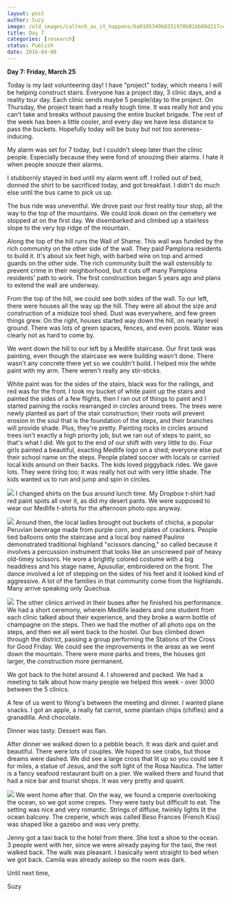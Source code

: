 ```yaml
---
layout: post
author: Suzy
image: /old_images/caltech_as_it_happens/6a0105349b8251970b01bb08d217ce970d.jpg
title: Day 7
categories: [research]
status: Publish
date: 2016-04-08
---
```



**Day 7: Friday, March 25**

Today is my last volunteering day! I have "project" today, which means I will be helping construct stairs. Everyone has a project day, 3 clinic days, and a reality tour day. Each clinic sends maybe 5 people/day to the project. On Thursday, the project team had a really tough time. It was really hot and you can't take and breaks without pausing the entire bucket brigade. The rest of the week has been a little cooler, and every day we have less distance to pass the buckets. Hopefully today will be busy but not too soreness-inducing.

My alarm was set for 7 today, but I couldn't sleep later than the clinic people. Especially because they were fond of snoozing their alarms. I hate it when people snooze their alarms.

I stubbornly stayed in bed until my alarm went off. I rolled out of bed, donned the shirt to be sacrificed today, and got breakfast. I didn't do much else until the bus came to pick us up.

The bus ride was uneventful. We drove past our first reality tour stop, all the way to the top of the mountains. We could look down on the cemetery we stopped at on the first day. We disembarked and climbed up a stairless slope to the very top ridge of the mountain.

Along the top of the hill runs the Wall of Shame. This wall was funded by the rich community on the other side of the wall. They paid Pamplona residents to build it. It's about six feet high, with barbed wire on top and armed guards on the other side. The rich community built the wall ostensibly to prevent crime in their neighborhood, but it cuts off many Pamplona residents' path to work. The first construction began 5 years ago and plans to extend the wall are underway.

From the top of the hill, we could see both sides of the wall. To our left, there were houses all the way up the hill. They were all about the size and construction of a midsize tool shed. Dust was everywhere, and few green things grew. On the right, houses started way down the hill, on nearly level ground. There was lots of green spaces, fences, and even pools. Water was clearly not as hard to come by.

We went down the hill to our left by a Medlife staircase. Our first task was painting, even though the staircase we were building wasn't done. There wasn't any concrete there yet so we couldn't build. I helped mix the white paint with my arm. There weren't really any stir-sticks.

White paint was for the sides of the stairs, black was for the railings, and red was for the front. I took my bucket of white paint up the stairs and painted the sides of a few flights, then I ran out of things to paint and I started paining the rocks rearranged in circles around trees. The trees were newly planted as part of the stair construction; their roots will prevent erosion in the soul that is the foundation of the steps, and their branches will provide shade. Plus, they're pretty. Painting rocks in circles around trees isn't exactly a high priority job, but we ran out of steps to paint, so that's what I did. We got to the end of our shift with very little to do. Four girls painted a beautiful, exacting Medlife logo on a shed; everyone else put their school name on the steps. People plated soccer with locals or carried local kids around on their backs. The kids loved piggyback rides. We gave lots. They were tiring too; it was really hot out with very little shade. The kids wanted us to run and jump and spin in circles.


![](/old_images/caltech_as_it_happens/6a0105349b8251970b01bb08d217e0970d.jpg)
I changed shirts on the bus around lunch time. My Dropbox t-shirt had red paint spots all over it, as did my desert pants. We were supposed to wear our Medlife t-shirts for the afternoon photo ops anyway.


![](/old_images/caltech_as_it_happens/6a0105349b8251970b01bb08d2181c970d.jpg)
Around then, the local ladies brought out buckets of chicha, a popular Peruvian beverage made from purple corn, and plates of crackers. People tied balloons onto the staircase and a local boy named Paulino demonstrated traditional highland "scissors dancing," so called because it involves a percussion instrument that looks like an unscrewed pair of heavy old-timey scissors. He wore a brightly colored costume with a big headdress and his stage name, Apusullar, embroidered on the front. The dance involved a lot of stepping on the sides of his feet and it looked kind of aggressive. A lot of the families in that community come from the highlands. Many arrive speaking only Quechua.


![](/old_images/caltech_as_it_happens/6a0105349b8251970b01b8d1b7e4d1970c.jpg)
The other clinics arrived in their buses after he finished his performance. We had a short ceremony, wherein Medlife leaders and one student from each clinic talked about their experience, and they broke a warm bottle of champagne on the steps. Then we had the mother of all photo ops on the steps, and then we all went back to the hostel. Our bus climbed down through the district, passing a group performing the Stations of the Cross for Good Friday. We could see the improvements in the areas as we went down the mountain. There were more parks and trees, the houses got larger, the construction more permanent.

We got back to the hotel around 4. I showered and packed. We had a meeting to talk about how many people we helped this week - over 3000 between the 5 clinics.

A few of us went to Wong's between the meeting and dinner. I wanted plane snacks. I got an apple, a really fat carrot, some plantain chips (chifles) and a granadilla. And chocolate.

Dinner was tasty. Dessert was flan.

After dinner we walked down to a pebble beach. It was dark and quiet and beautiful. There were lots of couples. We hoped to see crabs, but those dreams were dashed. We did see a large cross that lit up so you could see it for miles, a statue of Jesus, and the soft light of the Rosa Nautica. The latter is a fancy seafood restaurant built on a pier. We walked there and found that had a nice bar and tourist shops. It was very pretty and quaint.


![](/old_images/caltech_as_it_happens/6a0105349b8251970b01b7c82d7d5f970b.jpg)
We went home after that. On the way, we found a creperie overlooking the ocean, so we got some crepes. They were tasty but difficult to eat. The setting was nice and very romantic. Strings of diffuse, twinkly lights lit the ocean balcony. The creperie, which was called Beso Frances (French Kiss) was shaped like a gazebo and was very pretty.

Jenny got a taxi back to the hotel from there. She lost a shoe to the ocean. 3 people went with her, since we were already paying for the taxi, the rest walked back. The walk was pleasant. I basically went straight to bed when we got back. Camila was already asleep so the room was dark.

Until next time,

Suzy

